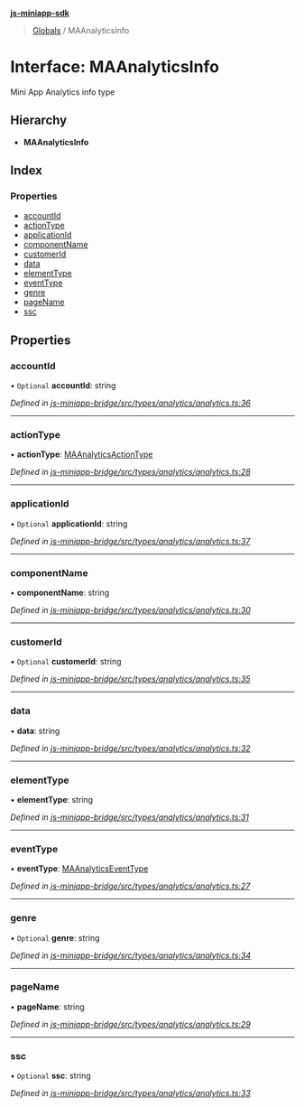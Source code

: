 **[js-miniapp-sdk](../README.md)**

> [Globals](../README.md) / MAAnalyticsInfo

# Interface: MAAnalyticsInfo

Mini App Analytics info type

## Hierarchy

* **MAAnalyticsInfo**

## Index

### Properties

* [accountId](maanalyticsinfo.md#accountid)
* [actionType](maanalyticsinfo.md#actiontype)
* [applicationId](maanalyticsinfo.md#applicationid)
* [componentName](maanalyticsinfo.md#componentname)
* [customerId](maanalyticsinfo.md#customerid)
* [data](maanalyticsinfo.md#data)
* [elementType](maanalyticsinfo.md#elementtype)
* [eventType](maanalyticsinfo.md#eventtype)
* [genre](maanalyticsinfo.md#genre)
* [pageName](maanalyticsinfo.md#pagename)
* [ssc](maanalyticsinfo.md#ssc)

## Properties

### accountId

• `Optional` **accountId**: string

*Defined in [js-miniapp-bridge/src/types/analytics/analytics.ts:36](https://github.com/rakutentech/js-miniapp/blob/f59f350/js-miniapp-bridge/src/types/analytics/analytics.ts#L36)*

___

### actionType

•  **actionType**: [MAAnalyticsActionType](../enums/maanalyticsactiontype.md)

*Defined in [js-miniapp-bridge/src/types/analytics/analytics.ts:28](https://github.com/rakutentech/js-miniapp/blob/f59f350/js-miniapp-bridge/src/types/analytics/analytics.ts#L28)*

___

### applicationId

• `Optional` **applicationId**: string

*Defined in [js-miniapp-bridge/src/types/analytics/analytics.ts:37](https://github.com/rakutentech/js-miniapp/blob/f59f350/js-miniapp-bridge/src/types/analytics/analytics.ts#L37)*

___

### componentName

•  **componentName**: string

*Defined in [js-miniapp-bridge/src/types/analytics/analytics.ts:30](https://github.com/rakutentech/js-miniapp/blob/f59f350/js-miniapp-bridge/src/types/analytics/analytics.ts#L30)*

___

### customerId

• `Optional` **customerId**: string

*Defined in [js-miniapp-bridge/src/types/analytics/analytics.ts:35](https://github.com/rakutentech/js-miniapp/blob/f59f350/js-miniapp-bridge/src/types/analytics/analytics.ts#L35)*

___

### data

•  **data**: string

*Defined in [js-miniapp-bridge/src/types/analytics/analytics.ts:32](https://github.com/rakutentech/js-miniapp/blob/f59f350/js-miniapp-bridge/src/types/analytics/analytics.ts#L32)*

___

### elementType

•  **elementType**: string

*Defined in [js-miniapp-bridge/src/types/analytics/analytics.ts:31](https://github.com/rakutentech/js-miniapp/blob/f59f350/js-miniapp-bridge/src/types/analytics/analytics.ts#L31)*

___

### eventType

•  **eventType**: [MAAnalyticsEventType](../enums/maanalyticseventtype.md)

*Defined in [js-miniapp-bridge/src/types/analytics/analytics.ts:27](https://github.com/rakutentech/js-miniapp/blob/f59f350/js-miniapp-bridge/src/types/analytics/analytics.ts#L27)*

___

### genre

• `Optional` **genre**: string

*Defined in [js-miniapp-bridge/src/types/analytics/analytics.ts:34](https://github.com/rakutentech/js-miniapp/blob/f59f350/js-miniapp-bridge/src/types/analytics/analytics.ts#L34)*

___

### pageName

•  **pageName**: string

*Defined in [js-miniapp-bridge/src/types/analytics/analytics.ts:29](https://github.com/rakutentech/js-miniapp/blob/f59f350/js-miniapp-bridge/src/types/analytics/analytics.ts#L29)*

___

### ssc

• `Optional` **ssc**: string

*Defined in [js-miniapp-bridge/src/types/analytics/analytics.ts:33](https://github.com/rakutentech/js-miniapp/blob/f59f350/js-miniapp-bridge/src/types/analytics/analytics.ts#L33)*
